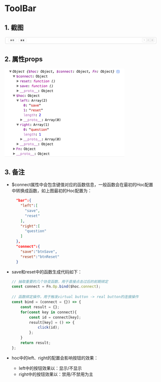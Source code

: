# ToolBar

## 1. 截图

![](/assets/KM1002/006.png)

## 2. 属性props

![](/assets/KM1002/007.png)

## 3. 备注

* $connect属性中会包含键值对应的函数信息，一般函数会在最初的Hoc配置中转换成函数，如上图最初的Hoc配置为：
  ```json
    "bar":{
      "left":[
        "save",
        "reset"
      ],
      "right":[
        "question"
      ]
    },
    "connect":{
      "save":"btnSave",
      "reset":"btnReset"
    }
  ```
* save和reset中的函数生成代码如下：

  ```js
  // 抽取重要的几个协变函数，用于直接点击过后的前期绑定
  const connect = Fn.Op.bind($hoc.connect);

  // 函数绑定操作，用于触发virtual button -> real button的连接操作
  const bind = (connect = {}) => {
      const result = {};
      for(const key in connect){
          const id = connect[key];
          result[key] = () => {
              click(id);
          };
      }
      return result;
  };
  ```

* hoc中的left、right的配置会影响按钮的效果：

  * left中的按钮效果以：显示/不显示
  * right中的按钮效果以：禁用/不禁用为主



